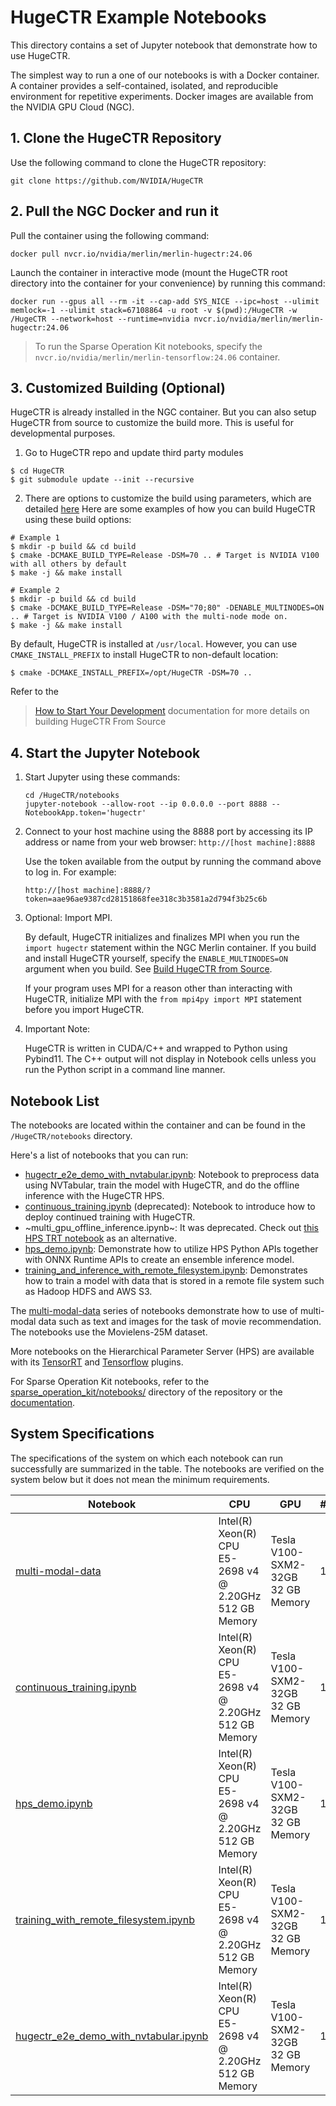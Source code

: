 # HugeCTR Example Notebooks

This directory contains a set of Jupyter notebook that demonstrate how to use HugeCTR.
 
The simplest way to run a one of our notebooks is with a Docker container.
A container provides a self-contained, isolated, and reproducible environment for repetitive experiments.
Docker images are available from the NVIDIA GPU Cloud (NGC).

## 1. Clone the HugeCTR Repository

Use the following command to clone the HugeCTR repository:

```shell
git clone https://github.com/NVIDIA/HugeCTR
```

## 2. Pull the NGC Docker and run it

Pull the container using the following command:

```shell
docker pull nvcr.io/nvidia/merlin/merlin-hugectr:24.06
```

Launch the container in interactive mode (mount the HugeCTR root directory into the container for your convenience) by running this command:

   ```shell
   docker run --gpus all --rm -it --cap-add SYS_NICE --ipc=host --ulimit memlock=-1 --ulimit stack=67108864 -u root -v $(pwd):/HugeCTR -w /HugeCTR --network=host --runtime=nvidia nvcr.io/nvidia/merlin/merlin-hugectr:24.06
   ```  

   > To run the  Sparse Operation Kit notebooks, specify the `nvcr.io/nvidia/merlin/merlin-tensorflow:24.06` container.

## 3. Customized Building (Optional)

HugeCTR is already installed in the NGC container. But you can also setup HugeCTR from source to customize the build more. This is useful for developmental purposes.

1. Go to HugeCTR repo and update third party modules

```shell
$ cd HugeCTR
$ git submodule update --init --recursive
```

2. There are options to customize the build using parameters, which are detailed [here](https://nvidia-merlin.github.io/HugeCTR/main/hugectr_contributor_guide.html#build-hugectr-training-container-from-source)
Here are some examples of how you can build HugeCTR using these build options:

```shell
# Example 1
$ mkdir -p build && cd build
$ cmake -DCMAKE_BUILD_TYPE=Release -DSM=70 .. # Target is NVIDIA V100 with all others by default
$ make -j && make install
```
```shell
# Example 2
$ mkdir -p build && cd build
$ cmake -DCMAKE_BUILD_TYPE=Release -DSM="70;80" -DENABLE_MULTINODES=ON .. # Target is NVIDIA V100 / A100 with the multi-node mode on.
$ make -j && make install
```

By default, HugeCTR is installed at `/usr/local`. However, you can use `CMAKE_INSTALL_PREFIX` to install HugeCTR to non-default location:

`$ cmake -DCMAKE_INSTALL_PREFIX=/opt/HugeCTR -DSM=70 ..`

Refer to the
> [How to Start Your Development](https://nvidia-merlin.github.io/HugeCTR/master/hugectr_contributor_guide.html#how-to-start-your-development)
> documentation for more details on building HugeCTR From Source

## 4. Start the Jupyter Notebook

1. Start Jupyter using these commands: 

   ```shell
   cd /HugeCTR/notebooks
   jupyter-notebook --allow-root --ip 0.0.0.0 --port 8888 --NotebookApp.token='hugectr'
   ```

2. Connect to your host machine using the 8888 port by accessing its IP address or name from your web browser: `http://[host machine]:8888`

   Use the token available from the output by running the command above to log in. For example:

   `http://[host machine]:8888/?token=aae96ae9387cd28151868fee318c3b3581a2d794f3b25c6b`

3. Optional: Import MPI.

   By default, HugeCTR initializes and finalizes MPI when you run the `import hugectr` statement within the NGC Merlin container.
   If you build and install HugeCTR yourself, specify the `ENABLE_MULTINODES=ON` argument when you build.
   See [Build HugeCTR from Source](https://nvidia-merlin.github.io/HugeCTR/master/hugectr_user_guide.html#building-hugectr-from-scratch).

   If your program uses MPI for a reason other than interacting with HugeCTR, initialize MPI with the `from mpi4py import MPI` statement before you import HugeCTR.
   
4. Important Note:

   HugeCTR is written in CUDA/C++ and wrapped to Python using Pybind11. The C++ output will not display in Notebook cells unless you run the Python script in a command line manner.

## Notebook List

The notebooks are located within the container and can be found in the `/HugeCTR/notebooks` directory.

Here's a list of notebooks that you can run:
- [hugectr_e2e_demo_with_nvtabular.ipynb](hugectr_e2e_demo.ipynb): Notebook to preprocess data using NVTabular, train the model with HugeCTR, and do the offline inference with the HugeCTR HPS.
- [continuous_training.ipynb](continuous_training.ipynb) (deprecated): Notebook to introduce how to deploy continued training with HugeCTR.
- ~multi_gpu_offline_inference.ipynb~: It was deprecated. Check out [this HPS TRT notebook](hps_trt/notebooks/demo_for_tf_trained_model.ipynb) as an alternative.
- [hps_demo.ipynb](hps_demo.ipynb): Demonstrate how to utilize HPS Python APIs together with ONNX Runtime APIs to create an ensemble inference model.
- [training_and_inference_with_remote_filesystem.ipynb](training_and_inference_with_remote_filesystem.ipynb): Demonstrates how to train a model with data that is stored in a remote file system such as Hadoop HDFS and AWS S3.

The [multi-modal-data](./multi-modal-data/) series of notebooks demonstrate how to use of multi-modal data such as text and images for the task of movie recommendation.
The notebooks use the Movielens-25M dataset.

More notebooks on the Hierarchical Parameter Server (HPS) are available with its [TensorRT](hps_trt/notebooks) and [Tensorflow](hps_tf/notebooks) plugins.

For Sparse Operation Kit notebooks, refer to the [sparse_operation_kit/notebooks/](https://github.com/NVIDIA-Merlin/HugeCTR/tree/master/sparse_operation_kit/notebooks) directory of the repository or the [documentation](https://nvidia-merlin.github.io/HugeCTR/sparse_operation_kit/master/index.html).

## System Specifications

The specifications of the system on which each notebook can run successfully are summarized in the table. The notebooks are verified on the system below but it does not mean the minimum requirements.

| Notebook                                                               | CPU                                                          | GPU                              | #GPUs | Author         |
| ---------------------------------------------------------------------- | ------------------------------------------------------------ | -------------------------------- | ----- | -------------- |
| [multi-modal-data](multi-modal-data)                                   | Intel(R) Xeon(R) CPU E5-2698 v4 @ 2.20GHz<br />512 GB Memory | Tesla V100-SXM2-32GB<br />32 GB Memory | 1     | Vinh Nguyen    |
| [continuous_training.ipynb](continuous_training.ipynb)                 | Intel(R) Xeon(R) CPU E5-2698 v4 @ 2.20GHz<br />512 GB Memory | Tesla V100-SXM2-32GB<br />32 GB Memory | 1     | Xiaolei Shi    |
| [hps_demo.ipynb](hps_demo.ipynb)                                       | Intel(R) Xeon(R) CPU E5-2698 v4 @ 2.20GHz<br />512 GB Memory | Tesla V100-SXM2-32GB<br />32 GB Memory | 1     | Kingsley Liu, Matthias Langer and Yingcan Wei |
| [training_with_remote_filesystem.ipynb](training_with_remote_filesystem.ipynb) | Intel(R) Xeon(R) CPU E5-2698 v4 @ 2.20GHz<br />512 GB Memory | Tesla V100-SXM2-32GB<br />32 GB Memory | 1     | Jerry Shi |
| [hugectr_e2e_demo_with_nvtabular.ipynb](hugectr_e2e_demo_with_nvtabular.ipynb) | Intel(R) Xeon(R) CPU E5-2698 v4 @ 2.20GHz<br />512 GB Memory | Tesla V100-SXM2-32GB<br />32 GB Memory | 1     | Jerry Shi |
